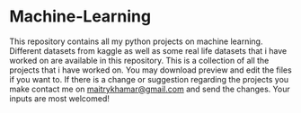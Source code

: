 # Machine-Learning
This repository contains all my python projects on machine learning. Different datasets from kaggle as well as some real life datasets that i have worked on are available in this repository. 
This is a collection of all the projects that i have worked on.
You may download preview and edit the files if you want to.
If there is a change or suggestion regarding the projects you make contact me on maitrykhamar@gmail.com and send the changes. 
Your inputs are most welcomed!
